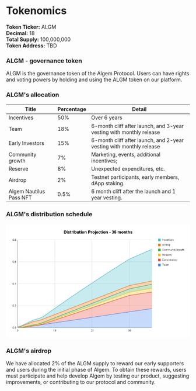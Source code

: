 # Tokenomics

**Token Ticker:** ALGM \
**Decimal:** 18 \
**Total Supply:** 100,000,000 \
**Token Address:** TBD

### ALGM - governance token

ALGM is the governance token of the Algem Protocol. Users can have rights and voting powers by holding and using the ALGM token on our platform.

### **ALGM's allocation**

| Title                   | Percentage | Detail                                                              |
| ----------------------- | ---------- | ------------------------------------------------------------------- |
| Incentives              | 50%        | Over 6 years                                                        |
| Team                    | 18%        | 6-month cliff after launch, and 3-year vesting with monthly release |
| Early Investors         | 15%        | 6-month cliff after launch, and 2-year vesting with monthly release |
| Community growth        | 7%         | Marketing, events, additional incentives;                           |
| Reserve                 | 8%         | Unexpected expenditures, etc.                                       |
| Airdrop                 | 2%         | Testnet participants, early members, dApp staking.                  |
| Algem Nautilus Pass NFT | 0.5%       | 6 month cliff after the launch and 1 year vesting.                  |

### **ALGM's distribution schedule**

![](<../../../Indonesian/.gitbook/assets/Distribution (1).PNG>)

### **ALGM's airdrop**

We have allocated 2% of the ALGM supply to reward our early supporters and users during the initial phase of Algem. To obtain these rewards, users must participate and help develop Algem by testing our product, suggesting improvements, or contributing to our protocol and community.
